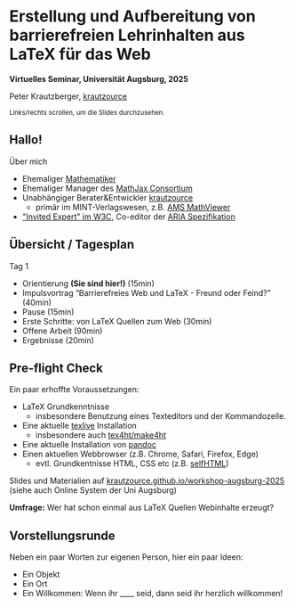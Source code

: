 # Erstellung und Aufbereitung von barrierefreien Lehrinhalten aus LaTeX für das Web

**Virtuelles Seminar, Universität Augsburg, 2025**

Peter Krautzberger, [krautzource](https://krautzource.com)

<small>Links/rechts scrollen, um die Slides durchzusehen.</small>

## Hallo!

Über mich

- Ehemaliger [Mathematiker](https://genealogy.math.ndsu.nodak.edu/id.php?id=140155)
- Ehemaliger Manager des [MathJax Consortium](https://www.mathjax.org)
- Unabhängiger Berater&Entwickler [krautzource](https://krautzource.com/)
  - primär im MINT-Verlagswesen, z.B. [AMS MathViewer](https://www.ams.org/publications/journals/journalsframework/AMSMathViewer)
- ["Invited Expert" im W3C](https://www.w3.org/participate/invited-experts/),
  Co-editor der [ARIA Spezifikation](https://w3c.github.io/aria/)

## Übersicht / Tagesplan

Tag 1

- Orientierung **(Sie sind hier!)** (15min)
- Impulsvortrag <q>Barrierefreies Web und LaTeX - Freund oder Feind?</q> (40min)
- Pause (15min)
- Erste Schritte: von LaTeX Quellen zum Web (30min)
- Offene Arbeit (90min)
- Ergebnisse (20min)

## Pre-flight Check

Ein paar erhoffte Voraussetzungen:

- LaTeX Grundkenntnisse
  - insbesondere Benutzung eines Texteditors und der Kommandozeile.
- Eine aktuelle [texlive](https://tug.org/texlive/) Installation
  - insbesondere auch [tex4ht/make4ht](https://tug.org/tex4ht/)
- Eine aktuelle Installation von [pandoc](https://pandoc.org/)
- Einen aktuellen Webbrowser (z.B. Chrome, Safari, Firefox, Edge)
  - evtl. Grundkentnisse HTML, CSS etc (z.B. [selfHTML](https://wiki.selfhtml.org/wiki/HTML/Tutorials/Einstieg))

Slides und Materialien auf [krautzource.github.io/workshop-augsburg-2025](https://krautzource.github.io/workshop-augsburg-2025) (siehe auch Online System der Uni Augsburg)

**Umfrage:** Wer hat schon einmal aus LaTeX Quellen Webinhalte erzeugt?


## Vorstellungsrunde

Neben ein paar Worten zur eigenen Person, hier ein paar Ideen:

- Ein Objekt
- Ein Ort
- Ein Willkommen: Wenn ihr \_\_\_\_ seid, dann seid ihr herzlich willkommen!
